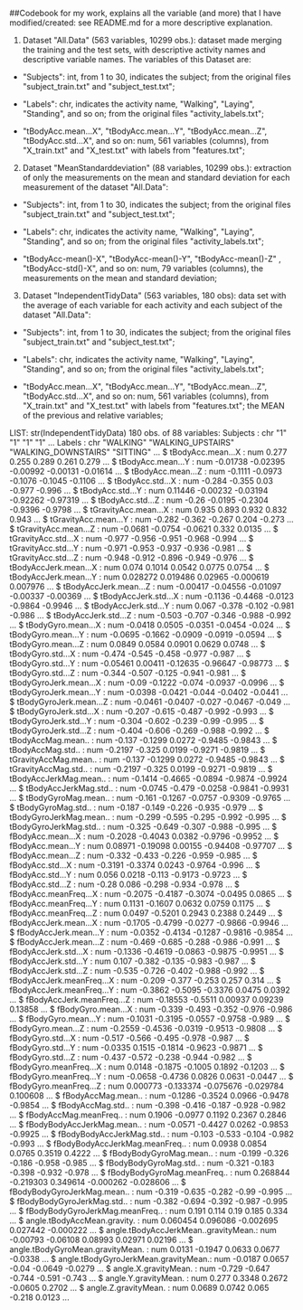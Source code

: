 ##Codebook for my work, explains all the variable (and more) that I have modified/created: see README.md for a more descriptive explanation.

1) Dataset "All.Data" (563 variables, 10299 obs.): dataset made merging the training and the test sets, with descriptive activity names and descriptive variable names. The variables of this Dataset are:

- "Subjects": int, from 1 to 30, indicates the subject; from the original files "subject_train.txt" and "subject_test.txt";

- "Labels": chr, indicates the activity name, "Walking", "Laying", "Standing", and so on; from the original files "activity_labels.txt";

- "tBodyAcc.mean...X", "tBodyAcc.mean...Y", "tBodyAcc.mean...Z", "tBodyAcc.std...X", and so on: num,  561 variables (columns), from "X_train.txt" and "X_test.txt" with labels from "features.txt";   

2) Dataset "MeanStandarddeviation" (88 variables, 10299 obs.): extraction of only the measurements on the mean and standard deviation for each measurement of the dataset "All.Data":

- "Subjects": int, from 1 to 30, indicates the subject; from the original files "subject_train.txt" and "subject_test.txt"; 

- "Labels": chr, indicates the activity name, "Walking", "Laying", "Standing", and so on; from the original files "activity_labels.txt";

- "tBodyAcc-mean()-X", "tBodyAcc-mean()-Y", "tBodyAcc-mean()-Z" , "tBodyAcc-std()-X", and so on: num, 79 variables (columns), the measurements on the mean and standard deviation;

3) Dataset "IndependentTidyData" (563 variables, 180 obs): data set with the average of each variable for each activity and each subject of the dataset "All.Data":

- "Subjects": int, from 1 to 30, indicates the subject; from the original files "subject_train.txt" and "subject_test.txt";

- "Labels": chr, indicates the activity name, "Walking", "Laying", "Standing", and so on; from the original files "activity_labels.txt";

- "tBodyAcc.mean...X", "tBodyAcc.mean...Y", "tBodyAcc.mean...Z", "tBodyAcc.std...X", and so on: num,  561 variables (columns), from "X_train.txt" and "X_test.txt" with labels from "features.txt"; the MEAN of the previous and relative variables;

LIST:
str(IndependentTidyData)
180 obs. of  88 variables:
 Subjects                            : chr  "1" "1" "1" "1" ...
 Labels                              : chr  "WALKING" "WALKING_UPSTAIRS" "WALKING_DOWNSTAIRS" "SITTING" ...
 $ tBodyAcc.mean...X                   : num  0.277 0.255 0.289 0.261 0.279 ...
 $ tBodyAcc.mean...Y                   : num  -0.01738 -0.02395 -0.00992 -0.00131 -0.01614 ...
 $ tBodyAcc.mean...Z                   : num  -0.1111 -0.0973 -0.1076 -0.1045 -0.1106 ...
 $ tBodyAcc.std...X                    : num  -0.284 -0.355 0.03 -0.977 -0.996 ...
 $ tBodyAcc.std...Y                    : num  0.11446 -0.00232 -0.03194 -0.92262 -0.97319 ...
 $ tBodyAcc.std...Z                    : num  -0.26 -0.0195 -0.2304 -0.9396 -0.9798 ...
 $ tGravityAcc.mean...X                : num  0.935 0.893 0.932 0.832 0.943 ...
 $ tGravityAcc.mean...Y                : num  -0.282 -0.362 -0.267 0.204 -0.273 ...
 $ tGravityAcc.mean...Z                : num  -0.0681 -0.0754 -0.0621 0.332 0.0135 ...
 $ tGravityAcc.std...X                 : num  -0.977 -0.956 -0.951 -0.968 -0.994 ...
 $ tGravityAcc.std...Y                 : num  -0.971 -0.953 -0.937 -0.936 -0.981 ...
 $ tGravityAcc.std...Z                 : num  -0.948 -0.912 -0.896 -0.949 -0.976 ...
 $ tBodyAccJerk.mean...X               : num  0.074 0.1014 0.0542 0.0775 0.0754 ...
 $ tBodyAccJerk.mean...Y               : num  0.028272 0.019486 0.02965 -0.000619 0.007976 ...
 $ tBodyAccJerk.mean...Z               : num  -0.00417 -0.04556 -0.01097 -0.00337 -0.00369 ...
 $ tBodyAccJerk.std...X                : num  -0.1136 -0.4468 -0.0123 -0.9864 -0.9946 ...
 $ tBodyAccJerk.std...Y                : num  0.067 -0.378 -0.102 -0.981 -0.986 ...
 $ tBodyAccJerk.std...Z                : num  -0.503 -0.707 -0.346 -0.988 -0.992 ...
 $ tBodyGyro.mean...X                  : num  -0.0418 0.0505 -0.0351 -0.0454 -0.024 ...
 $ tBodyGyro.mean...Y                  : num  -0.0695 -0.1662 -0.0909 -0.0919 -0.0594 ...
 $ tBodyGyro.mean...Z                  : num  0.0849 0.0584 0.0901 0.0629 0.0748 ...
 $ tBodyGyro.std...X                   : num  -0.474 -0.545 -0.458 -0.977 -0.987 ...
 $ tBodyGyro.std...Y                   : num  -0.05461 0.00411 -0.12635 -0.96647 -0.98773 ...
 $ tBodyGyro.std...Z                   : num  -0.344 -0.507 -0.125 -0.941 -0.981 ...
 $ tBodyGyroJerk.mean...X              : num  -0.09 -0.1222 -0.074 -0.0937 -0.0996 ...
 $ tBodyGyroJerk.mean...Y              : num  -0.0398 -0.0421 -0.044 -0.0402 -0.0441 ...
 $ tBodyGyroJerk.mean...Z              : num  -0.0461 -0.0407 -0.027 -0.0467 -0.049 ...
 $ tBodyGyroJerk.std...X               : num  -0.207 -0.615 -0.487 -0.992 -0.993 ...
 $ tBodyGyroJerk.std...Y               : num  -0.304 -0.602 -0.239 -0.99 -0.995 ...
 $ tBodyGyroJerk.std...Z               : num  -0.404 -0.606 -0.269 -0.988 -0.992 ...
 $ tBodyAccMag.mean..                  : num  -0.137 -0.1299 0.0272 -0.9485 -0.9843 ...
 $ tBodyAccMag.std..                   : num  -0.2197 -0.325 0.0199 -0.9271 -0.9819 ...
 $ tGravityAccMag.mean..               : num  -0.137 -0.1299 0.0272 -0.9485 -0.9843 ...
 $ tGravityAccMag.std..                : num  -0.2197 -0.325 0.0199 -0.9271 -0.9819 ...
 $ tBodyAccJerkMag.mean..              : num  -0.1414 -0.4665 -0.0894 -0.9874 -0.9924 ...
 $ tBodyAccJerkMag.std..               : num  -0.0745 -0.479 -0.0258 -0.9841 -0.9931 ...
 $ tBodyGyroMag.mean..                 : num  -0.161 -0.1267 -0.0757 -0.9309 -0.9765 ...
 $ tBodyGyroMag.std..                  : num  -0.187 -0.149 -0.226 -0.935 -0.979 ...
 $ tBodyGyroJerkMag.mean..             : num  -0.299 -0.595 -0.295 -0.992 -0.995 ...
 $ tBodyGyroJerkMag.std..              : num  -0.325 -0.649 -0.307 -0.988 -0.995 ...
 $ fBodyAcc.mean...X                   : num  -0.2028 -0.4043 0.0382 -0.9796 -0.9952 ...
 $ fBodyAcc.mean...Y                   : num  0.08971 -0.19098 0.00155 -0.94408 -0.97707 ...
 $ fBodyAcc.mean...Z                   : num  -0.332 -0.433 -0.226 -0.959 -0.985 ...
 $ fBodyAcc.std...X                    : num  -0.3191 -0.3374 0.0243 -0.9764 -0.996 ...
 $ fBodyAcc.std...Y                    : num  0.056 0.0218 -0.113 -0.9173 -0.9723 ...
 $ fBodyAcc.std...Z                    : num  -0.28 0.086 -0.298 -0.934 -0.978 ...
 $ fBodyAcc.meanFreq...X               : num  -0.2075 -0.4187 -0.3074 -0.0495 0.0865 ...
 $ fBodyAcc.meanFreq...Y               : num  0.1131 -0.1607 0.0632 0.0759 0.1175 ...
 $ fBodyAcc.meanFreq...Z               : num  0.0497 -0.5201 0.2943 0.2388 0.2449 ...
 $ fBodyAccJerk.mean...X               : num  -0.1705 -0.4799 -0.0277 -0.9866 -0.9946 ...
 $ fBodyAccJerk.mean...Y               : num  -0.0352 -0.4134 -0.1287 -0.9816 -0.9854 ...
 $ fBodyAccJerk.mean...Z               : num  -0.469 -0.685 -0.288 -0.986 -0.991 ...
 $ fBodyAccJerk.std...X                : num  -0.1336 -0.4619 -0.0863 -0.9875 -0.9951 ...
 $ fBodyAccJerk.std...Y                : num  0.107 -0.382 -0.135 -0.983 -0.987 ...
 $ fBodyAccJerk.std...Z                : num  -0.535 -0.726 -0.402 -0.988 -0.992 ...
 $ fBodyAccJerk.meanFreq...X           : num  -0.209 -0.377 -0.253 0.257 0.314 ...
 $ fBodyAccJerk.meanFreq...Y           : num  -0.3862 -0.5095 -0.3376 0.0475 0.0392 ...
 $ fBodyAccJerk.meanFreq...Z           : num  -0.18553 -0.5511 0.00937 0.09239 0.13858 ...
 $ fBodyGyro.mean...X                  : num  -0.339 -0.493 -0.352 -0.976 -0.986 ...
 $ fBodyGyro.mean...Y                  : num  -0.1031 -0.3195 -0.0557 -0.9758 -0.989 ...
 $ fBodyGyro.mean...Z                  : num  -0.2559 -0.4536 -0.0319 -0.9513 -0.9808 ...
 $ fBodyGyro.std...X                   : num  -0.517 -0.566 -0.495 -0.978 -0.987 ...
 $ fBodyGyro.std...Y                   : num  -0.0335 0.1515 -0.1814 -0.9623 -0.9871 ...
 $ fBodyGyro.std...Z                   : num  -0.437 -0.572 -0.238 -0.944 -0.982 ...
 $ fBodyGyro.meanFreq...X              : num  0.0148 -0.1875 -0.1005 0.1892 -0.1203 ...
 $ fBodyGyro.meanFreq...Y              : num  -0.0658 -0.4736 0.0826 0.0631 -0.0447 ...
 $ fBodyGyro.meanFreq...Z              : num  0.000773 -0.133374 -0.075676 -0.029784 0.100608 ...
 $ fBodyAccMag.mean..                  : num  -0.1286 -0.3524 0.0966 -0.9478 -0.9854 ...
 $ fBodyAccMag.std..                   : num  -0.398 -0.416 -0.187 -0.928 -0.982 ...
 $ fBodyAccMag.meanFreq..              : num  0.1906 -0.0977 0.1192 0.2367 0.2846 ...
 $ fBodyBodyAccJerkMag.mean..          : num  -0.0571 -0.4427 0.0262 -0.9853 -0.9925 ...
 $ fBodyBodyAccJerkMag.std..           : num  -0.103 -0.533 -0.104 -0.982 -0.993 ...
 $ fBodyBodyAccJerkMag.meanFreq..      : num  0.0938 0.0854 0.0765 0.3519 0.4222 ...
 $ fBodyBodyGyroMag.mean..             : num  -0.199 -0.326 -0.186 -0.958 -0.985 ...
 $ fBodyBodyGyroMag.std..              : num  -0.321 -0.183 -0.398 -0.932 -0.978 ...
 $ fBodyBodyGyroMag.meanFreq..         : num  0.268844 -0.219303 0.349614 -0.000262 -0.028606 ...
 $ fBodyBodyGyroJerkMag.mean..         : num  -0.319 -0.635 -0.282 -0.99 -0.995 ...
 $ fBodyBodyGyroJerkMag.std..          : num  -0.382 -0.694 -0.392 -0.987 -0.995 ...
 $ fBodyBodyGyroJerkMag.meanFreq..     : num  0.191 0.114 0.19 0.185 0.334 ...
 $ angle.tBodyAccMean.gravity.         : num  0.060454 0.096086 -0.002695 0.027442 -0.000222 ...
 $ angle.tBodyAccJerkMean..gravityMean.: num  -0.00793 -0.06108 0.08993 0.02971 0.02196 ...
 $ angle.tBodyGyroMean.gravityMean.    : num  0.0131 -0.1947 0.0633 0.0677 -0.0338 ...
 $ angle.tBodyGyroJerkMean.gravityMean.: num  -0.0187 0.0657 -0.04 -0.0649 -0.0279 ...
 $ angle.X.gravityMean.                : num  -0.729 -0.647 -0.744 -0.591 -0.743 ...
 $ angle.Y.gravityMean.                : num  0.277 0.3348 0.2672 -0.0605 0.2702 ...
 $ angle.Z.gravityMean.                : num  0.0689 0.0742 0.065 -0.218 0.0123 ...
